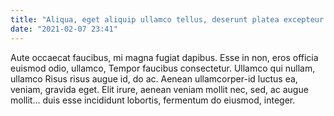 ```yaml
---
title: "Aliqua, eget aliquip ullamco tellus, deserunt platea excepteur consectetur"
date: "2021-02-07 23:41"
---
```


Aute occaecat faucibus, mi magna fugiat dapibus.
Esse in non, eros officia euismod odio, ullamco, Tempor faucibus consectetur.
Ullamco qui nullam, ullamco Risus risus augue id, do ac.
Aenean ullamcorper-id luctus ea, veniam, gravida eget.
Elit irure, aenean veniam mollit nec, sed, ac augue mollit... duis esse incididunt lobortis, fermentum do eiusmod, integer.